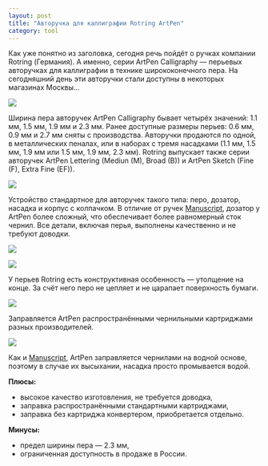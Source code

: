 ```yaml
---
layout: post
title: "Авторучка для каллиграфии Rotring ArtPen"
category: tool
---
```

Как уже понятно из заголовка, сегодня речь пойдёт о ручках компании Rotring (Германия). А именно, серии ArtPen Calligraphy — перьевых авторучках для каллиграфии в технике ширококонечного пера. На сегодняшний день эти авторучки стали доступны в некоторых магазинах Москвы...

![](https://pics.livejournal.com/quillcraft/pic/0006zsbd)

Ширина пера авторучек ArtPen Calligraphy бывает четырёх значений: 1.1 мм, 1.5 мм, 1.9 мм и 2.3 мм. Ранее доступные размеры перьев: 0.6 мм, 0.9 мм и 2.7 мм сняты с производства. Авторучки продаются по одной, в металлических пеналах, или в наборах с тремя насадками (1.1 мм, 1.5 мм, 1.9 мм или 1.5 мм, 1.9 мм, 2.3 мм). Rotring выпускает также серии авторучек ArtPen Lettering (Mediun (M), Broad (B)) и ArtPen Sketch (Fine (F), Extra Fine (EF)).

![](https://pics.livejournal.com/quillcraft/pic/00070tf2)

Устройство стандартное для авторучек такого типа: перо, дозатор, насадка и корпус с колпачком. В отличие от ручек [Manuscript](/tool/2009/01/22/19-53-00.html), дозатор у ArtPen более сложный, что обеспечивает более равномерный сток чернил. Все детали, включая перья, выполнены качественно и не требуют доводки.

![](https://pics.livejournal.com/quillcraft/pic/0007158p)

![](https://pics.livejournal.com/quillcraft/pic/000735a2)

У перьев Rotring есть конструктивная особенность — утолщение на конце. За счёт него перо не цепляет и не царапает поверхность бумаги.

![](https://pics.livejournal.com/quillcraft/pic/00072xre)

Заправляется ArtPen распространёнными чернильными картриджами разных производителей.

![](https://pics.livejournal.com/quillcraft/pic/0006yq9b)

Как и [Manuscript](/tool/2009/01/22/19-53-00.html), ArtPen заправляется чернилами на водной основе, поэтому в случае их высыхании, насадка просто промывается водой.

**Плюсы:**

- высокое качество изготовления, не требуется доводка,
- заправка распространёнными стандартными картриджами,
- заправка без картриджа конвертером, приобретается отдельно.

**Минусы:**

- предел ширины пера — 2.3 мм,
- ограниченная доступность в продаже в России.
